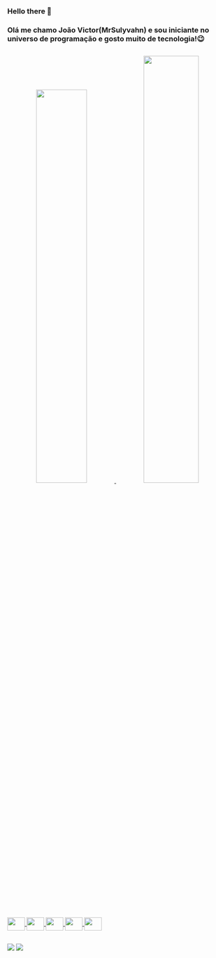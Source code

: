 ### Hello there 👋
### Olá me chamo João Victor(MrSulyvahn) e sou iniciante no universo de programação e gosto muito de tecnologia!😉
##

<div align="center">
<a href="https://github.com/MrSulyvahn">
<img width="48%" src="https://github-readme-stats.vercel.app/api?username=MrSulyvahn&show_icons=true&theme=midnight-purple&include_all_commits=true&count_private=true"/>
<img width="50%" src="https://github-readme-stats.vercel.app/api/top-langs/?username=MrSulyvahn&layout=compact&langs_count=7&theme=midnight-purple"/>
</div>

<div style="display: inline_block"><br>
<img align="center" height="30" width="40" src="https://cdn.jsdelivr.net/gh/devicons/devicon/icons/html5/html5-original.svg"/>
<img align="center" height="30" width="40" src="https://cdn.jsdelivr.net/gh/devicons/devicon/icons/css3/css3-original.svg"/>
<img align="center" height="30" width="40" src="https://cdn.jsdelivr.net/gh/devicons/devicon/icons/javascript/javascript-original.svg"/>
<img align="center" height="30" width="40" src="https://cdn.jsdelivr.net/gh/devicons/devicon/icons/java/java-original.svg" />
<img align="center" height="30" width="40" src="https://cdn.jsdelivr.net/gh/devicons/devicon/icons/python/python-original.svg" />
</div>

##

<div> 
<a href = "mailto:joaovnerydurval@gmail.com"><img src="https://img.shields.io/badge/-Gmail-%23333?style=for-the-badge&logo=gmail&logoColor=white" target="_blank"></a>
<a href="https://www.linkedin.com/in/joão-victor-nery-durval-6554b820a" target="_blank"><img src="https://img.shields.io/badge/-LinkedIn-%230077B5?style=for-the-badge&logo=linkedin&logoColor=white" target="_blank"></a> 
</div>
